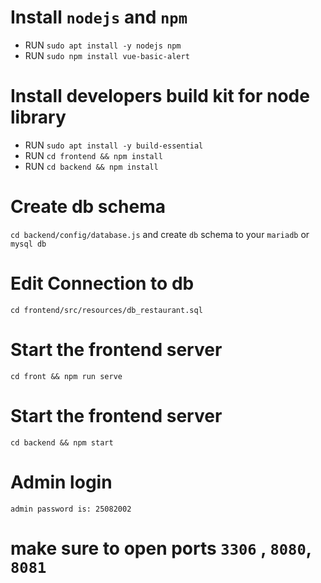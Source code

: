 # Install `nodejs` and `npm`
- RUN `sudo apt install -y nodejs npm`
- RUN `sudo npm install vue-basic-alert`
# Install developers build kit for node library
- RUN `sudo apt install -y build-essential`
- RUN `cd frontend && npm install`
- RUN `cd backend && npm install`
# Create db schema
`cd backend/config/database.js` and create `db` schema to your `mariadb` or `mysql db`
# Edit Connection to db
`cd frontend/src/resources/db_restaurant.sql`
# Start the frontend server
`cd front && npm run serve`
# Start the frontend server
`cd backend && npm start`
# Admin login
`admin password is: 25082002`

# make sure to open ports `3306` , `8080`, `8081`